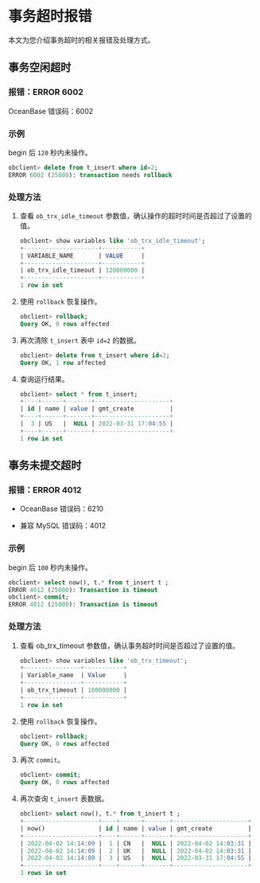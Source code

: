 # 事务超时报错

本文为您介绍事务超时的相关报错及处理方式。

## 事务空闲超时

### 报错：ERROR 6002

OceanBase 错误码：6002

### 示例

begin 后 `120` 秒内未操作。

```sql
obclient> delete from t_insert where id=2;
ERROR 6002 (25000): transaction needs rollback
```

### 处理方法

1. 查看 `ob_trx_idle_timeout` 参数值，确认操作的超时时间是否超过了设置的值。

   ```sql
   obclient> show variables like 'ob_trx_idle_timeout';
   +---------------------+-----------+
   | VARIABLE_NAME       | VALUE     |
   +---------------------+-----------+
   | ob_trx_idle_timeout | 120000000 |
   +---------------------+-----------+
   1 row in set
   ```

2. 使用 `rollback` 恢复操作。

   ```sql
   obclient> rollback;
   Query OK, 0 rows affected
   ```

3. 再次清除 `t_insert` 表中 `id=2` 的数据。

   ```sql
   obclient> delete from t_insert where id=2;
   Query OK, 1 row affected
   ```

4. 查询运行结果。

   ```sql
   obclient> select * from t_insert;
   +----+------+-------+---------------------+
   | id | name | value | gmt_create          |
   +----+------+-------+---------------------+
   |  3 | US   |  NULL | 2022-03-31 17:04:55 |
   +----+------+-------+---------------------+
   1 row in set
   ```

## 事务未提交超时

### 报错：ERROR 4012

* OceanBase 错误码：6210

* 兼容 MySQL 错误码：4012

### 示例

begin 后 `100` 秒内未操作。

```sql
obclient> select now(), t.* from t_insert t ;
ERROR 4012 (25000): Transaction is timeout
obclient> commit;
ERROR 4012 (25000): Transaction is timeout
```

### 处理方法

1. 查看 ob_trx_timeout 参数值，确认事务超时时间是否超过了设置的值。

   ```sql
   obclient> show variables like 'ob_trx_timeout';
   +----------------+-----------+
   | Variable_name  | Value     |
   +----------------+-----------+
   | ob_trx_timeout | 100000000 |
   +----------------+-----------+
   1 row in set
   ```

2. 使用 `rollback` 恢复操作。

   ```sql
   obclient> rollback;
   Query OK, 0 rows affected
   ```

3. 再次 `commit`。

   ```sql
   obclient> commit;
   Query OK, 0 rows affected
   ```

4. 再次查询 `t_insert` 表数据。

   ```sql
   obclient> select now(), t.* from t_insert t ;
   +---------------------+----+------+-------+---------------------+
   | now()               | id | name | value | gmt_create          |
   +---------------------+----+------+-------+---------------------+
   | 2022-04-02 14:14:09 |  1 | CN   |  NULL | 2022-04-02 14:03:31 |
   | 2022-04-02 14:14:09 |  2 | UK   |  NULL | 2022-04-02 14:03:31 |
   | 2022-04-02 14:14:09 |  3 | US   |  NULL | 2022-03-31 17:04:55 |
   +---------------------+----+------+-------+---------------------+
   3 rows in set
   ```
